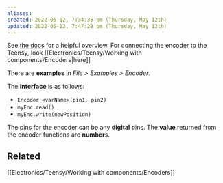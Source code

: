 ```yaml
---
aliases: 
created: 2022-05-12, 7:34:35 pm (Thursday, May 12th)
updated: 2022-05-12, 7:47:28 pm (Thursday, May 12th)
---
```

See [the docs](https://www.pjrc.com/teensy/td_libs_Encoder.html) for a helpful overview.
For connecting the encoder to the Teensy, look [[Electronics/Teensy/Working with components/Encoders|here]]

There are **examples** in *File > Examples > Encoder*.

The **interface** is as follows:
- `Encoder <varName>(pin1, pin2)`
- `myEnc.read()`
- `myEnc.write(newPosition)`

The pins for the encoder can be any **digital** pins.
The **value** returned from the encoder functions are **number**s.

## Related
[[Electronics/Teensy/Working with components/Encoders]]
